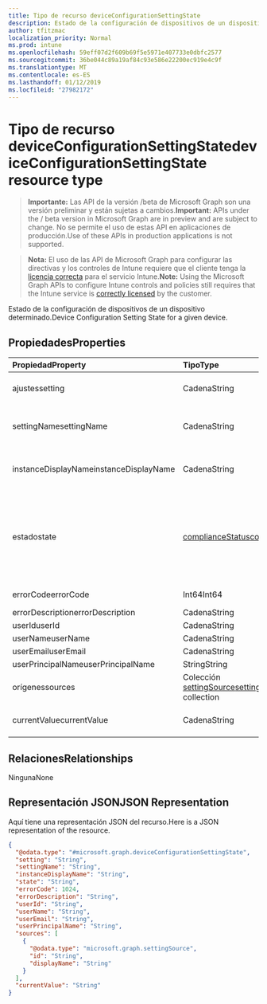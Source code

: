 ```yaml
---
title: Tipo de recurso deviceConfigurationSettingState
description: Estado de la configuración de dispositivos de un dispositivo determinado.
author: tfitzmac
localization_priority: Normal
ms.prod: intune
ms.openlocfilehash: 59eff07d2f609b69f5e5971e407733e0dbfc2577
ms.sourcegitcommit: 36be044c89a19af84c93e586e22200ec919e4c9f
ms.translationtype: MT
ms.contentlocale: es-ES
ms.lasthandoff: 01/12/2019
ms.locfileid: "27982172"
---
```

# <a name="deviceconfigurationsettingstate-resource-type"></a><span data-ttu-id="71e00-103">Tipo de recurso deviceConfigurationSettingState</span><span class="sxs-lookup"><span data-stu-id="71e00-103">deviceConfigurationSettingState resource type</span></span>

> <span data-ttu-id="71e00-104">**Importante:** Las API de la versión /beta de Microsoft Graph son una versión preliminar y están sujetas a cambios.</span><span class="sxs-lookup"><span data-stu-id="71e00-104">**Important:** APIs under the / beta version in Microsoft Graph are in preview and are subject to change.</span></span> <span data-ttu-id="71e00-105">No se permite el uso de estas API en aplicaciones de producción.</span><span class="sxs-lookup"><span data-stu-id="71e00-105">Use of these APIs in production applications is not supported.</span></span>

> <span data-ttu-id="71e00-106">**Nota:** El uso de las API de Microsoft Graph para configurar las directivas y los controles de Intune requiere que el cliente tenga la [licencia correcta](https://go.microsoft.com/fwlink/?linkid=839381) para el servicio Intune.</span><span class="sxs-lookup"><span data-stu-id="71e00-106">**Note:** Using the Microsoft Graph APIs to configure Intune controls and policies still requires that the Intune service is [correctly licensed](https://go.microsoft.com/fwlink/?linkid=839381) by the customer.</span></span>

<span data-ttu-id="71e00-107">Estado de la configuración de dispositivos de un dispositivo determinado.</span><span class="sxs-lookup"><span data-stu-id="71e00-107">Device Configuration Setting State for a given device.</span></span>
## <a name="properties"></a><span data-ttu-id="71e00-108">Propiedades</span><span class="sxs-lookup"><span data-stu-id="71e00-108">Properties</span></span>
|<span data-ttu-id="71e00-109">Propiedad</span><span class="sxs-lookup"><span data-stu-id="71e00-109">Property</span></span>|<span data-ttu-id="71e00-110">Tipo</span><span class="sxs-lookup"><span data-stu-id="71e00-110">Type</span></span>|<span data-ttu-id="71e00-111">Descripción</span><span class="sxs-lookup"><span data-stu-id="71e00-111">Description</span></span>|
|:---|:---|:---|
|<span data-ttu-id="71e00-112">ajustes</span><span class="sxs-lookup"><span data-stu-id="71e00-112">setting</span></span>|<span data-ttu-id="71e00-113">Cadena</span><span class="sxs-lookup"><span data-stu-id="71e00-113">String</span></span>|<span data-ttu-id="71e00-114">La configuración que se está notificando</span><span class="sxs-lookup"><span data-stu-id="71e00-114">The setting that is being reported</span></span>|
|<span data-ttu-id="71e00-115">settingName</span><span class="sxs-lookup"><span data-stu-id="71e00-115">settingName</span></span>|<span data-ttu-id="71e00-116">Cadena</span><span class="sxs-lookup"><span data-stu-id="71e00-116">String</span></span>|<span data-ttu-id="71e00-117">Nombre descriptivo de la configuración de usuario o localizada que se está notificando</span><span class="sxs-lookup"><span data-stu-id="71e00-117">Localized/user friendly setting name that is being reported</span></span>|
|<span data-ttu-id="71e00-118">instanceDisplayName</span><span class="sxs-lookup"><span data-stu-id="71e00-118">instanceDisplayName</span></span>|<span data-ttu-id="71e00-119">Cadena</span><span class="sxs-lookup"><span data-stu-id="71e00-119">String</span></span>|<span data-ttu-id="71e00-120">Nombre de la instancia de configuración que se está notificando.</span><span class="sxs-lookup"><span data-stu-id="71e00-120">Name of setting instance that is being reported.</span></span>|
|<span data-ttu-id="71e00-121">estado</span><span class="sxs-lookup"><span data-stu-id="71e00-121">state</span></span>|[<span data-ttu-id="71e00-122">complianceStatus</span><span class="sxs-lookup"><span data-stu-id="71e00-122">complianceStatus</span></span>](../resources/intune-shared-compliancestatus.md)|<span data-ttu-id="71e00-123">El estado de cumplimiento de la configuración.</span><span class="sxs-lookup"><span data-stu-id="71e00-123">The compliance state of the setting.</span></span> <span data-ttu-id="71e00-124">Los valores posibles son: `unknown`, `notApplicable`, `compliant`, `remediated`, `nonCompliant`, `error`, `conflict` y `notAssigned`.</span><span class="sxs-lookup"><span data-stu-id="71e00-124">Possible values are: `unknown`, `notApplicable`, `compliant`, `remediated`, `nonCompliant`, `error`, `conflict`, `notAssigned`.</span></span>|
|<span data-ttu-id="71e00-125">errorCode</span><span class="sxs-lookup"><span data-stu-id="71e00-125">errorCode</span></span>|<span data-ttu-id="71e00-126">Int64</span><span class="sxs-lookup"><span data-stu-id="71e00-126">Int64</span></span>|<span data-ttu-id="71e00-127">Código de error de la configuración</span><span class="sxs-lookup"><span data-stu-id="71e00-127">Error code for the setting</span></span>|
|<span data-ttu-id="71e00-128">errorDescription</span><span class="sxs-lookup"><span data-stu-id="71e00-128">errorDescription</span></span>|<span data-ttu-id="71e00-129">Cadena</span><span class="sxs-lookup"><span data-stu-id="71e00-129">String</span></span>|<span data-ttu-id="71e00-130">Descripción del error</span><span class="sxs-lookup"><span data-stu-id="71e00-130">Error description</span></span>|
|<span data-ttu-id="71e00-131">userId</span><span class="sxs-lookup"><span data-stu-id="71e00-131">userId</span></span>|<span data-ttu-id="71e00-132">Cadena</span><span class="sxs-lookup"><span data-stu-id="71e00-132">String</span></span>|<span data-ttu-id="71e00-133">UserId</span><span class="sxs-lookup"><span data-stu-id="71e00-133">UserId</span></span>|
|<span data-ttu-id="71e00-134">userName</span><span class="sxs-lookup"><span data-stu-id="71e00-134">userName</span></span>|<span data-ttu-id="71e00-135">Cadena</span><span class="sxs-lookup"><span data-stu-id="71e00-135">String</span></span>|<span data-ttu-id="71e00-136">UserName</span><span class="sxs-lookup"><span data-stu-id="71e00-136">UserName</span></span>|
|<span data-ttu-id="71e00-137">userEmail</span><span class="sxs-lookup"><span data-stu-id="71e00-137">userEmail</span></span>|<span data-ttu-id="71e00-138">Cadena</span><span class="sxs-lookup"><span data-stu-id="71e00-138">String</span></span>|<span data-ttu-id="71e00-139">UserEmail</span><span class="sxs-lookup"><span data-stu-id="71e00-139">UserEmail</span></span>|
|<span data-ttu-id="71e00-140">userPrincipalName</span><span class="sxs-lookup"><span data-stu-id="71e00-140">userPrincipalName</span></span>|<span data-ttu-id="71e00-141">String</span><span class="sxs-lookup"><span data-stu-id="71e00-141">String</span></span>|<span data-ttu-id="71e00-142">UserPrincipalName.</span><span class="sxs-lookup"><span data-stu-id="71e00-142">UserPrincipalName.</span></span>|
|<span data-ttu-id="71e00-143">orígenes</span><span class="sxs-lookup"><span data-stu-id="71e00-143">sources</span></span>|<span data-ttu-id="71e00-144">Colección [settingSource](../resources/intune-deviceconfig-settingsource.md)</span><span class="sxs-lookup"><span data-stu-id="71e00-144">[settingSource](../resources/intune-deviceconfig-settingsource.md) collection</span></span>|<span data-ttu-id="71e00-145">Directivas colaboradoras</span><span class="sxs-lookup"><span data-stu-id="71e00-145">Contributing policies</span></span>|
|<span data-ttu-id="71e00-146">currentValue</span><span class="sxs-lookup"><span data-stu-id="71e00-146">currentValue</span></span>|<span data-ttu-id="71e00-147">Cadena</span><span class="sxs-lookup"><span data-stu-id="71e00-147">String</span></span>|<span data-ttu-id="71e00-148">Valor actual de la configuración en el dispositivo</span><span class="sxs-lookup"><span data-stu-id="71e00-148">Current value of setting on device</span></span>|

## <a name="relationships"></a><span data-ttu-id="71e00-149">Relaciones</span><span class="sxs-lookup"><span data-stu-id="71e00-149">Relationships</span></span>
<span data-ttu-id="71e00-150">Ninguna</span><span class="sxs-lookup"><span data-stu-id="71e00-150">None</span></span>
## <a name="json-representation"></a><span data-ttu-id="71e00-151">Representación JSON</span><span class="sxs-lookup"><span data-stu-id="71e00-151">JSON Representation</span></span>
<span data-ttu-id="71e00-152">Aquí tiene una representación JSON del recurso.</span><span class="sxs-lookup"><span data-stu-id="71e00-152">Here is a JSON representation of the resource.</span></span>
<!-- {
  "blockType": "resource",
  "@odata.type": "microsoft.graph.deviceConfigurationSettingState"
}
-->
``` json
{
  "@odata.type": "#microsoft.graph.deviceConfigurationSettingState",
  "setting": "String",
  "settingName": "String",
  "instanceDisplayName": "String",
  "state": "String",
  "errorCode": 1024,
  "errorDescription": "String",
  "userId": "String",
  "userName": "String",
  "userEmail": "String",
  "userPrincipalName": "String",
  "sources": [
    {
      "@odata.type": "microsoft.graph.settingSource",
      "id": "String",
      "displayName": "String"
    }
  ],
  "currentValue": "String"
}
```





